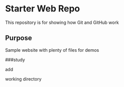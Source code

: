 # Starter Web Repo

This repository is for showing how Git and GitHub work

## Purpose

Sample website with plenty of files for demos

###study

add

working directory


